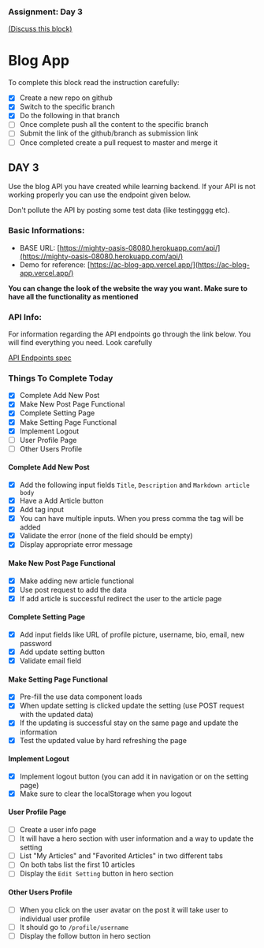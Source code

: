 ### Assignment: Day 3

[(Discuss this block)](/forum/redirect/categories/BRaacq)

# Blog App

To complete this block read the instruction carefully:

- [x] Create a new repo on github
- [x] Switch to the specific branch
- [x] Do the following in that branch
- [ ] Once complete push all the content to the specific branch
- [ ] Submit the link of the github/branch as submission link
- [ ] Once completed create a pull request to master and merge it

## DAY 3

Use the blog API you have created while learning backend. If your API is not working properly you can use the endpoint given below.

Don't pollute the API by posting some test data (like testingggg etc).

### Basic Informations:

- BASE URL: [https://mighty-oasis-08080.herokuapp.com/api/](https://mighty-oasis-08080.herokuapp.com/api/)
- Demo for reference: [https://ac-blog-app.vercel.app/](https://ac-blog-app.vercel.app/)

**You can change the look of the website the way you want. Make sure to have all the functionality as mentioned**

### API Info:

For information regarding the API endpoints go through the link below. You will find everything you need. Look carefully

[API Endpoints spec](https://gist.github.com/nnnkit/88db374b4ce62587a86bb32dd0b36ccb)

### Things To Complete Today

- [x] Complete Add New Post
- [x] Make New Post Page Functional
- [x] Complete Setting Page
- [x] Make Setting Page Functional
- [x] Implement Logout
- [ ] User Profile Page
- [ ] Other Users Profile

#### Complete Add New Post

- [x] Add the following input fields `Title`, `Description` and `Markdown article body`
- [x] Have a Add Article button
- [x] Add tag input
- [x] You can have multiple inputs. When you press comma the tag will be added
- [x] Validate the error (none of the field should be empty)
- [x] Display appropriate error message

#### Make New Post Page Functional

- [x] Make adding new article functional
- [x] Use post request to add the data
- [x] If add article is successful redirect the user to the article page

#### Complete Setting Page

- [x] Add input fields like URL of profile picture, username, bio, email, new password
- [x] Add update setting button
- [x] Validate email field

#### Make Setting Page Functional

- [x] Pre-fill the use data component loads
- [x] When update setting is clicked update the setting (use POST request with the updated data)
- [x] If the updating is successful stay on the same page and update the information
- [x] Test the updated value by hard refreshing the page

#### Implement Logout

- [x] Implement logout button (you can add it in navigation or on the setting page)
- [x] Make sure to clear the localStorage when you logout

#### User Profile Page

- [ ] Create a user info page
- [ ] It will have a hero section with user information and a way to update the setting
- [ ] List "My Articles" and "Favorited Articles" in two different tabs
- [ ] On both tabs list the first 10 articles
- [ ] Display the `Edit Setting` button in hero section

#### Other Users Profile

- [ ] When you click on the user avatar on the post it will take user to individual user profile
- [ ] It should go to `/profile/username`
- [ ] Display the follow button in hero section
